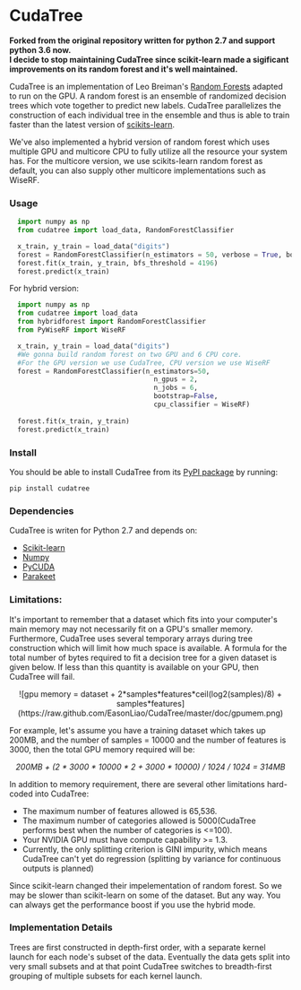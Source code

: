CudaTree
==================
**Forked from the original repository written for python 2.7 and support python 3.6 now.<br/>**
**I decide to stop maintaining CudaTree since scikit-learn made a sigificant improvements on its random forest and it's well maintained.**

CudaTree is an implementation of Leo Breiman's [Random Forests](http://www.stat.berkeley.edu/~breiman/RandomForests/cc_home.htm)
adapted to run on the GPU. 
A random forest is an ensemble of randomized decision trees which  vote together to predict new labels.
CudaTree parallelizes the construction of each individual tree in the ensemble and thus is able to train faster than 
the latest version of [scikits-learn](http://scikit-learn.org/stable/modules/tree.html). 

We've also implemented a hybrid version of random forest which uses multiple GPU and multicore CPU to fully utilize all the 
resource your system has. For the multicore version, we use scikits-learn random forest as default, you can also supply other 
multicore implementations such as WiseRF.

### Usage


```python
  import numpy as np
  from cudatree import load_data, RandomForestClassifier

  x_train, y_train = load_data("digits")
  forest = RandomForestClassifier(n_estimators = 50, verbose = True, bootstrap = False)
  forest.fit(x_train, y_train, bfs_threshold = 4196)
  forest.predict(x_train)
```

For hybrid version:
```python
  import numpy as np
  from cudatree import load_data
  from hybridforest import RandomForestClassifier
  from PyWiseRF import WiseRF

  x_train, y_train = load_data("digits")
  #We gonna build random forest on two GPU and 6 CPU core. 
  #For the GPU version we use CudaTree, CPU version we use WiseRF
  forest = RandomForestClassifier(n_estimators=50, 
                                    n_gpus = 2, 
                                    n_jobs = 6, 
                                    bootstrap=False, 
                                    cpu_classifier = WiseRF)
  
  forest.fit(x_train, y_train)
  forest.predict(x_train)
```


### Install 
You should be able to install CudaTree from its [PyPI package](https://pypi.python.org/pypi/cudatree) by running:

    pip install cudatree
    

### Dependencies 

CudaTree is writen for Python 2.7 and depends on:

* [Scikit-learn](http://scikit-learn.org/stable/)
* [Numpy](http://www.scipy.org/install.html)
* [PyCUDA](http://documen.tician.de/pycuda/#)
* [Parakeet](https://pypi.python.org/pypi/parakeet/0.16.2)


### Limitations:

It's important to remember that a dataset which fits into your computer's main memory may not necessarily fit on a GPU's smaller memory. 
Furthermore, CudaTree uses several temporary arrays during tree construction which will limit how much space is available. 
A formula for the total number of bytes required to fit a decision tree for a given dataset is given below. If less than this quantity is available 
on your GPU, then CudaTree will fail. 




<!-- 
\mathrm{GPU}\;\mathrm{memory}\;\mathrm{in}\;\mathrm{bytes} = \mathit{DatasetSize} + 2\cdot \mathit{Samples} \cdot \mathit{Features} \cdot \left\lceil \frac{\log_2 \mathit{Samples}}{8} \right\rceil + \mathit{Features} \cdot \mathit{Samples}
-->
  <div align="center">
  ![gpu memory = dataset + 2*samples*features*ceil(log2(samples)/8) + samples*features](https://raw.github.com/EasonLiao/CudaTree/master/doc/gpumem.png) 
  </div>

<!--     
  <i>(n_bytes_per_idx is 1 when the number of samples <= 256
  <br />
  n_bytes_per_idx is 2 when the number of samples <= 65536
  <br />
  n_bytes_per_idx is 4 when the number of samples <= 4294967296 
  <br />
  n_bytes_per_idx is 8 when the number of samples > 4294967296)</i>
  <br/>
 --> 
 
  For example, let's assume you have a training dataset which takes up 200MB, and the number of samples = 10000 and 
  the number of features is 3000, then the total GPU memory required will be: <br>
  <div align="center" style="font-style:italic;">
  200MB + (2 * 3000 * 10000 * 2 + 3000 * 10000) / 1024 / 1024 = 314MB
  </div>

In addition to memory requirement, there are several other limitations hard-coded into CudaTree: 

* The maximum number of features allowed is 65,536.
* The maximum number of categories allowed is 5000(CudaTree performs best when the number of categories is <=100).
* Your NVIDIA GPU must have compute capability >= 1.3.
* Currently, the only splitting criterion is GINI impurity, which means CudaTree can't yet do regression (splitting by variance for continuous outputs is planned)

Since scikit-learn changed their impelementation of random forest. So we may be slower than scikit-learn on some of the dataset. But any way. You can always get the performance boost if you use the hybrid mode.


### Implementation Details 

Trees are first constructed in depth-first order, with a separate kernel launch for each node's subset of the data. 
Eventually the data gets split into very small subsets and at that point CudaTree switches to breadth-first grouping
of multiple subsets for each kernel launch. 


